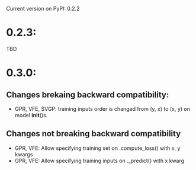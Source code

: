 Current version on PyPI: 0.2.2

# 0.2.3:
TBD

# 0.3.0:

## Changes brekaing backward compatibility:
* GPR, VFE, SVGP: training inputs order is changed from (y, x) to (x, y) on 
    model __init__()s.

## Changes not breaking backward compatibility
* GPR, VFE: Allow specifying training set on .compute_loss() with x, y kwargs
* GPR, VFE: Allow specifying training inputs on ._predict() with x kwarg